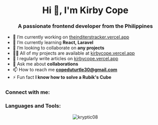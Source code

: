 <h1 align="center">Hi 👋, I'm Kirby Cope</h1>
<h3 align="center">A passionate frontend developer from the Philippines</h3>

- 🔭 I’m currently working on [theinditerstracker.vercel.app](https://theinditerstracker.vercel.app)
- 🌱 I’m currently learning **React, Laravel**
- 👯 I’m looking to collaborate on **any projects**
- 👨‍💻 All of my projects are available at [kirbycope.vercel.app](https://kirbycope.vercel.app)
- 📝 I regularly write articles on [kirbycope.vercel.app](https://kirbycope.vercel.app)
- 💬 Ask me about **collaborations**
- 📫 How to reach me **copeduturtle30@gmail.com**
- ⚡ Fun fact **I know how to solve a Rubik's Cube**

<h3 align="left">Connect with me:</h3>

<p align="left">
  <!-- Add your social media icons here using Devicon or other icon libraries -->
</p>

<h3 align="left">Languages and Tools:</h3>

<p align="left">
  <i class="devicon-blender-original" style="font-size: 40px; margin-right: 10px;"></i>
  <i class="devicon-cplusplus-plain" style="font-size: 40px; margin-right: 10px;"></i>
  <i class="devicon-css3-plain" style="font-size: 40px; margin-right: 10px;"></i>
  <i class="devicon-figma-plain" style="font-size: 40px; margin-right: 10px;"></i>
  <i class="devicon-flutter-plain" style="font-size: 40px; margin-right: 10px;"></i>
  <i class="devicon-git-plain" style="font-size: 40px; margin-right: 10px;"></i>
  <i class="devicon-html5-plain" style="font-size: 40px; margin-right: 10px;"></i>
  <i class="devicon-illustrator-plain" style="font-size: 40px; margin-right: 10px;"></i>
  <i class="devicon-javascript-plain" style="font-size: 40px; margin-right: 10px;"></i>
  <i class="devicon-nodejs-plain" style="font-size: 40px; margin-right: 10px;"></i>
  <i class="devicon-photoshop-plain" style="font-size: 40px; margin-right: 10px;"></i>
  <i class="devicon-python-plain" style="font-size: 40px; margin-right: 10px;"></i>
  <i class="devicon-react-original" style="font-size: 40px; margin-right: 10px;"></i>
  <i class="devicon-tailwindcss-plain" style="font-size: 40px; margin-right: 10px;"></i>
  <i class="devicon-typescript-plain" style="font-size: 40px; margin-right: 10px;"></i>
</p>

<p align="center">
  <img src="https://github-readme-streak-stats.herokuapp.com/?user=kryptic08&" alt="kryptic08" />
</p>

